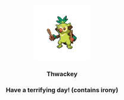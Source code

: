 <p align="center">
    <img src="https://raw.githubusercontent.com/PokeAPI/sprites/master/sprites/pokemon/811.png" width="150" height="150">
</p>
<h3 align="center"> <b>Thwackey</b></h3>
<h3 align="center">Have a terrifying day! (contains irony)</h3>
